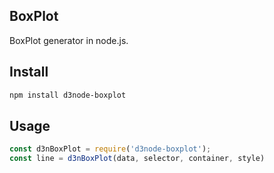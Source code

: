 ## BoxPlot

BoxPlot generator in node.js.

## Install

```bash
npm install d3node-boxplot
```

## Usage

```js
const d3nBoxPlot = require('d3node-boxplot');
const line = d3nBoxPlot(data, selector, container, style)
```